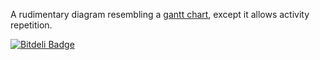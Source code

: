 A rudimentary diagram resembling a [gantt chart](http://en.wikipedia.org/wiki/Gantt_chart), except it allows activity repetition. 

[![Bitdeli Badge](https://d2weczhvl823v0.cloudfront.net/s2t2/scalding-fireworks/trend.png)](https://bitdeli.com/free "Bitdeli Badge")
